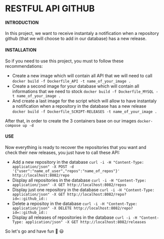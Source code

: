 RESTFUL API GITHUB	 
==================

#### INTRODUCTION
In this project, we want to receive instantaly a notification when a repository github (that we will choose to add in our database) has a new release.

#### INSTALLATION
So if you need to use this project, you must to follow these recommendations:

 - Create a new image which will contain all API that we will need to call ``` docker build -f Dockerfile_API -t name_of_your_image . ```
 - Create a second image for your database which will contain all informations that we need to stock ``` docker build -f Dockerfile_MYSQL -t name_of_your_image . ```
 - And create a last image for the script which will allow to have instantaly a notification when a repository in the database has a new release ``` docker build -f Dockerfile_SCRIPT-RELEASES -t name_of_your_image . ```

After that, in order to create the 3 containers base on our images ``` docker-compose up -d ```

#### USE
Now everything is ready to recover the repositories that you want and check their new releases, you just have to call these API:

 - Add a new repository in the database ``` curl -i -H "Content-Type: application/json" -X POST -d '{"user":"name_of_user","repos":"name_of_repos"}' http://localhost:8082/repo ```
 - Display all repositories in the database ``` curl -i -H "Content-Type: application/json" -X GET http://localhost:8082/repos ```
 - Display just one repository in the database ``` curl -i -H "Content-Type: application/json" -X GET http://localhost:8082/repo?id=::github_id:: ```
 - Delete a repositoy in the database ``` curl -i -H "Content-Type: application/json" -X DELETE http://localhost:8082/repo?id=::github_id:: ```
 - Display all releases of repositories in the database ``` curl -i -H "Content-Type: application/json" -X GET http://localhost:8082/releases ```

So let's go and have fun :clap: :smiley:
